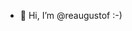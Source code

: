 - 👋 Hi, I’m @reaugustof :-)

<!---
reaugustof/reaugustof is a ✨ special ✨ repository because its `README.md` (this file) appears on your GitHub profile.
You can click the Preview link to take a look at your changes.
--->
